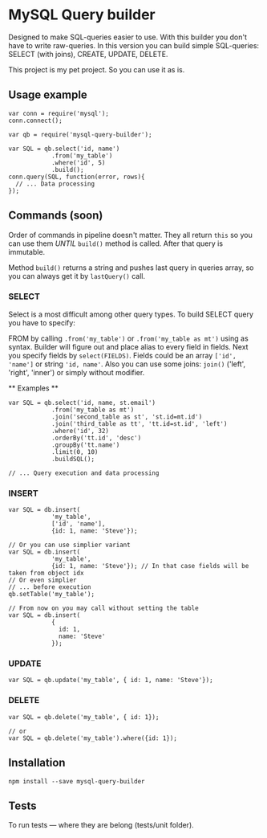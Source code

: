 # MySQL Query builder
Designed to make SQL-queries easier to use. With this builder you don't have to write raw-queries.
In this version you can build simple SQL-queries:
SELECT (with joins), CREATE, UPDATE, DELETE.

This project is my pet project. So you can use it as is.

## Usage example
```
var conn = require('mysql');
conn.connect();

var qb = require('mysql-query-builder');

var SQL = qb.select('id, name')
            .from('my_table')
            .where('id', 5)
            .build();
conn.query(SQL, function(error, rows){
  // ... Data processing
});
```

## Commands (soon)
Order of commands in pipeline doesn't matter. They all return ```this``` so you can use them *UNTIL* ```build()``` method is called. After that query is immutable.

Method ```build()``` returns a string and pushes last query in queries array, so you can always get it by ```lastQuery()``` call.

### SELECT
Select is a most difficult among other query types.
To build SELECT query you have to specify:

FROM by calling ```.from('my_table')``` or ```.from('my_table as mt')``` using as syntax. Builder will figure out and place alias to every field in fields.
Next you specify fields by ```select(FIELDS)```. Fields could be an array ```['id', 'name']``` or string ```'id, name'```.
Also you can use some joins: ```join()``` ('left', 'right', 'inner') or simply without modifier.

** Examples **
```
var SQL = qb.select('id, name, st.email')
            .from('my_table as mt')
            .join('second_table as st', 'st.id=mt.id')
            .join('third_table as tt', 'tt.id=st.id', 'left')
            .where('id', 32)
            .orderBy('tt.id', 'desc')
            .groupBy('tt.name')
            .limit(0, 10)
            .buildSQL();

// ... Query execution and data processing
```

### INSERT
```
var SQL = db.insert(
            'my_table',
            ['id', 'name'],
            {id: 1, name: 'Steve'});

// Or you can use simplier variant
var SQL = db.insert(
            'my_table',
            {id: 1, name: 'Steve'}); // In that case fields will be taken from object idx
// Or even simplier
// ... before execution
qb.setTable('my_table');

// From now on you may call without setting the table
var SQL = db.insert(
            {
              id: 1,
              name: 'Steve'
            });

```

### UPDATE
```
var SQL = qb.update('my_table', { id: 1, name: 'Steve'});
```

### DELETE
```
var SQL = qb.delete('my_table', { id: 1});

// or
var SQL = qb.delete('my_table').where({id: 1});
```


## Installation
```
npm install --save mysql-query-builder
```

## Tests
To run tests — where they are belong (tests/unit folder).
